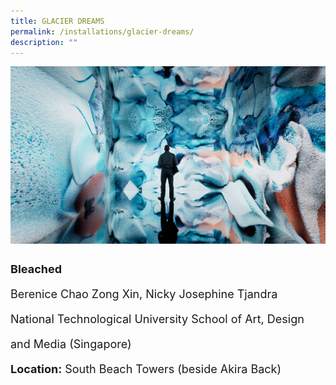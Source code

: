 ```yaml
---
title: GLACIER DREAMS
permalink: /installations/glacier-dreams/
description: ""
---
```

![](/images/Installations/Glacier%20Dreams.jpg)
<p style="font-size:18px; line-height:40px"><b>Bleached</b><br>
Berenice Chao Zong Xin, Nicky Josephine Tjandra<br>
National Technological University School of Art, Design and Media (Singapore)<br>
<b>Location:</b> South Beach Towers (beside Akira Back)</p>